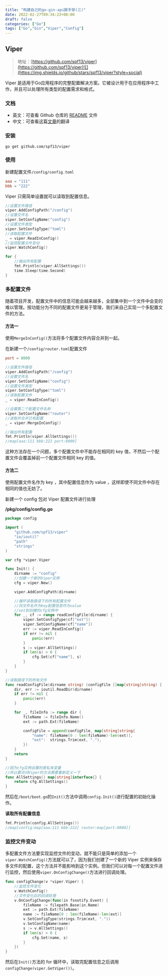 ```yaml
---
title: "构建自己的go-gin-api脚手架(三)"
date: 2022-02-27T09:34:23+08:00
draft: false
categories: ["Go"]
tags: ["Go","Gin","Viper","Config"]
---
```


## Viper

> 地址：[https://github.com/spf13/viper](https://github.com/spf13/viper)![](https://img.shields.io/github/stars/spf13/viper?style=social)

Viper 是适用于Go应用程序的完整配置解决方案。它被设计用于在应用程序中工作，并且可以处理所有类型的配置需求和格式。

### 文档

+ 英文：可查看 Github 仓库的 [README](https://github.com/spf13/viper/blob/master/README.md) 文件
+ 中文：可查看这篇[文章](https://www.cnblogs.com/you-men/p/14694780.html#_label0)的翻译

### 安装

```shell
go get github.com/spf13/viper
```

### 使用

新建配置文件`/config/config.toml`

```toml
aaa = "111"
bbb = "222"
```

Viper 只需简单设置就可以读取到配置信息。

```go
//设置文件路径
viper.AddConfigPath("/config")
//设置文件名
viper.SetConfigName("config")
//设置文件类型
viper.SetConfigType("toml")
//读取配置文件
_ = viper.ReadInConfig()
//监控配置文件变动
viper.WatchConfig()

for {
    //输出所有配置
    fmt.Println(viper.AllSettings())
    time.Sleep(time.Second)
}
```

### 多配置文件

随着项目开发，配置文件中的信息可能会越来越多，全部集中到一个文件中会变的难以管理。按功能分为不同的配置文件更易于管理，我们来自己实现一个多配置文件的方法。

#### 方法一

使用`MergeInConfig()`方法将多个配置文件内容合并到一起。

在新建一个`/config/router.toml`配置文件

```toml
port = 8000
```

```go
//设置文件路径
viper.AddConfigPath("/config")
//设置文件名
viper.SetConfigName("config")
//设置文件类型
viper.SetConfigType("toml")
//读取配置文件
_ = viper.ReadInConfig()

//设置第二个配置文件名称
viper.SetConfigName("router")
//读取并合并已有配置
_ = viper.MergeInConfig()

//输出所有配置
fmt.Println(viper.AllSettings())
//map[aaa:111 bbb:222 port:8000]
```

这种方法存在一个问题，多个配置文件中不能存在相同的 key 值，不然后一个配置文件会覆盖掉前一个配置文件相同 key 的值。

#### 方法二

使用配置文件名作为 key ，其中配置信息作为 value ，这样即使不同文件中存在相同的值也无妨了。

新建一个 config 包对 Viper 配置文件进行处理

**/pkg/config/config.go**

```go
package config

import (
	"github.com/spf13/viper"
	"io/ioutil"
	"path"
	"strings"
)

var cfg *viper.Viper

func Init() {
	dirname := "config"
    //创建一个新的Viper实例
	cfg = viper.New()

	viper.AddConfigPath(dirname)

    //循环读取路径下的所有配置文件
    //将文件名作为key配置信息作为value
    //set到创建的cfg实例中
	for _, cf := range readConfigFile(dirname) {
		viper.SetConfigType(cf["ext"])
		viper.SetConfigName(cf["name"])
		err := viper.ReadInConfig()
		if err != nil {
			panic(err)
		}
		s := viper.AllSettings()
		if len(s) > 0 {
			cfg.Set(cf["name"], s)
		}
	}
}

//读取路径下的所有文件
func readConfigFile(dirname string) (configFile []map[string]string) {
	dir, err := ioutil.ReadDir(dirname)
	if err != nil {
		panic(err)
	}

	for _, fileInfo := range dir {
		fileName := fileInfo.Name()
		ext := path.Ext(fileName)

		configFile = append(configFile, map[string]string{
			"name": fileName[0 : len(fileName)-len(ext)],
			"ext":  strings.Trim(ext, "."),
		})
	}
	return
}

//因为cfg实例设置的是私有变量
//所以要访问Viper的方法需要重新定义一下
func AllSettings() map[string]interface{} {
	return cfg.AllSettings()
}
```

然后在`/boot/boot.go`的`Init()`方法中调用`config.Init()`进行配置的初始化操作。

**读取所有配置信息**

```go
fmt.Println(config.AllSettings())
//map[config:map[aaa:111 bbb:222] router:map[port:8000]]
```

### 监控文件变动

多配置文件方法要实现监控文件的变动，就不能只是简单的添加一个`viper.WatchConfig()`方法就可以了，因为我们创建了一个新的 Viper 实例来保存多文件的配置，这个方法并不能影响到这个实例。但我们可以对每一个配置文件进行监控，然后使用`viper.OnConfigChange()`方法进行回调处理。

```go
func configChange(v *viper.Viper) {
    //监控文件变化
	v.WatchConfig()
    //文件变化后的回调处理
	v.OnConfigChange(func(in fsnotify.Event) {
		fileName := filepath.Base(in.Name)
		ext := path.Ext(fileName)
		name := fileName[0 : len(fileName)-len(ext)]
		v.SetConfigType(strings.Trim(ext, "."))
		v.SetConfigName(name)
		s := v.AllSettings()
		if len(s) > 0 {
			cfg.Set(name, s)
		}
	})
}
```

然后在`Init()`方法的 for 循环中，读取完配置信息之后调用`configChange(viper.GetViper())`。
















